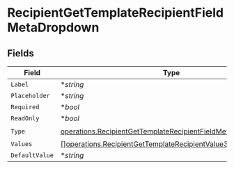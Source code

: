 # RecipientGetTemplateRecipientFieldMetaDropdown


## Fields

| Field                                                                                                                                          | Type                                                                                                                                           | Required                                                                                                                                       | Description                                                                                                                                    |
| ---------------------------------------------------------------------------------------------------------------------------------------------- | ---------------------------------------------------------------------------------------------------------------------------------------------- | ---------------------------------------------------------------------------------------------------------------------------------------------- | ---------------------------------------------------------------------------------------------------------------------------------------------- |
| `Label`                                                                                                                                        | **string*                                                                                                                                      | :heavy_minus_sign:                                                                                                                             | N/A                                                                                                                                            |
| `Placeholder`                                                                                                                                  | **string*                                                                                                                                      | :heavy_minus_sign:                                                                                                                             | N/A                                                                                                                                            |
| `Required`                                                                                                                                     | **bool*                                                                                                                                        | :heavy_minus_sign:                                                                                                                             | N/A                                                                                                                                            |
| `ReadOnly`                                                                                                                                     | **bool*                                                                                                                                        | :heavy_minus_sign:                                                                                                                             | N/A                                                                                                                                            |
| `Type`                                                                                                                                         | [operations.RecipientGetTemplateRecipientFieldMetaTypeDropdown](../../models/operations/recipientgettemplaterecipientfieldmetatypedropdown.md) | :heavy_check_mark:                                                                                                                             | N/A                                                                                                                                            |
| `Values`                                                                                                                                       | [][operations.RecipientGetTemplateRecipientValue3](../../models/operations/recipientgettemplaterecipientvalue3.md)                             | :heavy_minus_sign:                                                                                                                             | N/A                                                                                                                                            |
| `DefaultValue`                                                                                                                                 | **string*                                                                                                                                      | :heavy_minus_sign:                                                                                                                             | N/A                                                                                                                                            |